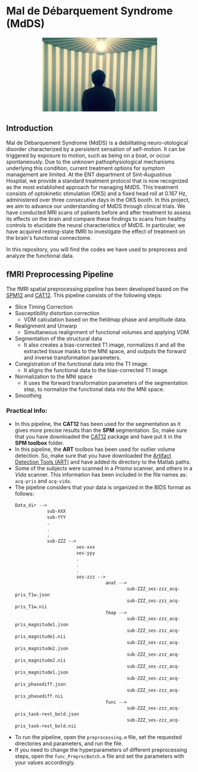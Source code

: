 # Mal de Débarquement Syndrome (MdDS)

<p align="center">
<img src="img.jpg" alt="" height="200"/>
</p>

## Introduction 
Mal de Débarquement Syndrome (MdDS) is a debilitating neuro-otological disorder characterized by a persistent sensation of self-motion. It can be triggered by exposure to motion, such as being on a boat, or occur spontaneously. Due to the unknown pathophysiological mechanisms underlying this condition, current treatment options for symptom management are limited. At the ENT department of Sint-Augustinus Hospital, we provide a standard treatment protocol that is now recognized as the most established approach for managing MdDS. This treatment consists of optokinetic stimulation (OKS) and a fixed head roll at 0.167 Hz, administered over three consecutive days in the OKS booth. In this project, we aim to advance our understanding of MdDS through clinical trials. We have conducted MRI scans of patients before and after treatment to assess its effects on the brain and compare these findings to scans from healthy controls to elucidate the neural characteristics of MdDS. In particular, we have acquired resting-state fMRI to investigate the effect of treatment on the brain's functional connectome.

In this repository, you will find the codes we have used to preprocess and analyze the functional data.

## fMRI Preprocessing Pipeline

The fMRI spatial preprocessing pipeline has been developed based on the [SPM12](https://www.fil.ion.ucl.ac.uk/spm/software/spm12/) and [CAT12](https://neuro-jena.github.io/cat/). 
This pipeline consists of the following steps: 

- Slice Timing Correction 
- Susceptibility distortion correction
  - VDM calculation based on the fieldmap phase and amplitude data. 
- Realignment and Unwarp
  - Simultaneous realignment of functional volumes and applying VDM.
- Segmentation of the structural data
  - It also creates a bias-corrected T1 image, normalizes it and all the extracted tissue masks to the MNI space, and outputs the forward and inverse transformation parameters.
- Coregistration of the functional data into the T1 image.
  - It aligns the functional data to the bias-corrected T1 image.
- Normalization to the MNI space
  - It uses the forward transformation parameters of the segmentation step, to normalize the functional data into the MNI space. 
- Smoothing 

### Practical Info: 

- In this pipeline, the **CAT12** has been used for the segmentation as it gives more precise results than the **SPM** segmentation. So, make sure that you have downloaded the [CAT12](https://neuro-jena.github.io/cat/) package and have put it in the **SPM toolbox** folder.
- In this pipeline, the **ART** toolbox has been used for outlier volume detection. So, make sure that you have downloaded the [Artifact Detection Tools (ART)](https://www.nitrc.org/projects/artifact_detect/) and have added its directory to the Matlab paths.
- Some of the subjects were scanned in a *Prisma* scanner, and others in a *Vida* scanner. This information has been included in the file names as: `acq-pris` and `acq-vida`.   
- The pipeline considers that your data is organized in the BIDS format as follows:
  ```
  Data_dir -->
              sub-XXX
              sub-YYY
              .
              .
              .
              sub-ZZZ -->
                         ses-xxx
                         ses-yyy
                         .
                         .
                         .
                         ses-zzz -->
                                    anat -->
                                            sub-ZZZ_ses-zzz_acq-pris_T1w.json
                                            sub-ZZZ_ses-zzz_acq-pris_T1w.nii
                                    fmap -->
                                            sub-ZZZ_ses-zzz_acq-pris_magnitude1.json
                                            sub-ZZZ_ses-zzz_acq-pris_magnitude1.nii
                                            sub-ZZZ_ses-zzz_acq-pris_magnitude2.json
                                            sub-ZZZ_ses-zzz_acq-pris_magnitude2.nii
                                            sub-ZZZ_ses-zzz_acq-pris_magnitude1.json
                                            sub-ZZZ_ses-zzz_acq-pris_phasediff.json
                                            sub-ZZZ_ses-zzz_acq-pris_phasediff.nii
                                    func -->
                                            sub-ZZZ_ses-zzz_acq-pris_task-rest_bold.json
                                            sub-ZZZ_ses-zzz_acq-pris_task-rest_bold.nii
  ```
- To run the pipeline, open the `preprocessing.m` file, set the requested directories and parameters, and run the file.
- If you need to change the hyperparameters of different preprocessing steps, open the `func_PreprocBatch.m` file and set the parameters with your values accordingly.
